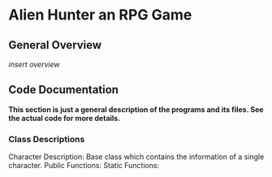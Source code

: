 # Alien Hunter an RPG Game
## General Overview
*insert overview*

## Code Documentation
**This section is just a general description of the programs and its files. See the actual code for more details.**
### Class Descriptions
Character
Description: Base class which contains the information of a single character.
Public Functions: 
Static Functions: 
